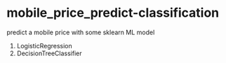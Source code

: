 # mobile_price_predict-classification
predict a mobile price with some sklearn ML model

1. LogisticRegression
2. DecisionTreeClassifier
